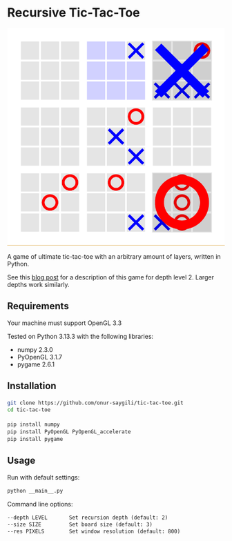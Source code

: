 # Recursive Tic-Tac-Toe

![Game Screenshot](screenshot.png)

A game of ultimate tic-tac-toe with an arbitrary amount of layers, written in
Python.

See this [blog post](https://mathwithbaddrawings.com/2013/06/16/ultimate-tic-tac-toe/) for a description of this game for depth level 2. Larger depths
work similarly.

## Requirements

Your machine must support OpenGL 3.3

Tested on Python 3.13.3 with the following libraries:
- numpy 2.3.0
- PyOpenGL 3.1.7
- pygame 2.6.1

## Installation

   ```bash
   git clone https://github.com/onur-saygili/tic-tac-toe.git
   cd tic-tac-toe

   pip install numpy
   pip install PyOpenGL PyOpenGL_accelerate
   pip install pygame
   ```

## Usage

Run with default settings:
```bash
python __main__.py
```
Command line options:
```
--depth LEVEL       Set recursion depth (default: 2)
--size SIZE         Set board size (default: 3)
--res PIXELS        Set window resolution (default: 800)
```
